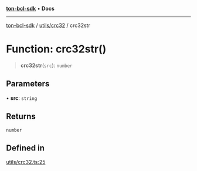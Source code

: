 [**ton-bcl-sdk**](../../../README.md) • **Docs**

***

[ton-bcl-sdk](../../../modules.md) / [utils/crc32](../README.md) / crc32str

# Function: crc32str()

> **crc32str**(`src`): `number`

## Parameters

• **src**: `string`

## Returns

`number`

## Defined in

[utils/crc32.ts:25](https://github.com/ton-fun-tech/ton-bcl-sdk/blob/dd5e1aad56460b504ee72a0e5d189cd8ce611083/src/utils/crc32.ts#L25)
